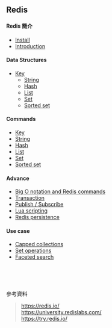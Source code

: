 ## Redis

#### Redis 簡介

- [Install](./redis/install.md)
- [Introduction](./redis/intro.md)

#### Data Structures

- [Key](./redis/key.md)
    - [String](./redis/string.md)
    - [Hash](./redis/hash.md)
    - [List](./redis/list.md)
    - [Set](./redis/set.md)
    - [Sorted set](./redis/sorted-set.md)

#### Commands

- [Key](./redis/c-key.md)
- [String](./redis/c-string.md)
- [Hash](./redis/c-hash.md)
- [List](./redis/c-list.md)
- [Set](./redis/c-set.md)
- [Sorted set](./redis/c-sorted-set.md)
    
#### Advance

- [Big O notation and Redis commands](./redis/big-o.md)
- [Transaction](./redis/transaction.md)
- [Publish / Subscribe](./redis/pub-sub.md)
- [Lua scripting](./redis/lua.md)
- [Redis persistence](./redis/persistence.md)

#### Use case

- [Capped collections](./redis/capped-collections.md)
- [Set operations](./redis/set-operations.md)
- [Faceted search](./redis/faceted-search.md)

<br>
<br>
<br>

參考資料

> https://redis.io/  
> https://university.redislabs.com/  
> https://try.redis.io/